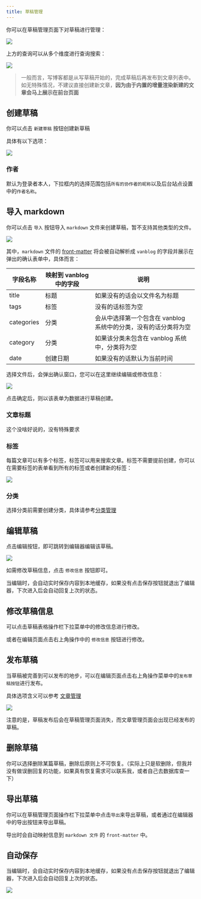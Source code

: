 ```yaml
---
title: 草稿管理
---
```


你可以在草稿管理页面下对草稿进行管理：

![](https://pic.mereith.com/img/0f7f16346a52a69190fa11d08e92beb2.clipboard-2022-08-30.png)

上方的查询可以从多个维度进行查询搜索：

![](https://pic.mereith.com/img/730ad49e1827f8972e582239122a62b4.clipboard-2022-08-16.png)

> 一般而言，写博客都是从写草稿开始的，完成草稿后再发布到文章列表中。如无特殊情况，不建议直接创建新文章，**因为由于内置的增量渲染新建的文章会马上展示在前台页面**

## 创建草稿

你可以点击 `新建草稿` 按钮创建新草稿

具体有以下选项：

![](https://www.mereith.com/static/img/4f96f5e2e1d7d289e85f69cabe2a8d35.clipboard-2022-09-06.png)

### 作者

默认为登录者本人，下拉框内的选择范围包括`所有的协作者的昵称`以及后台站点设置中的`作者名称`。

## 导入 markdown

你可以点击 `导入` 按钮导入 `markdown` 文件来创建草稿，暂不支持其他类型的文件。

![](https://pic.mereith.com/img/513d3fa66a42e3832682d623a0f0f664.clipboard-2022-08-29.png)

其中，`markdown` 文件的 [front-matter](https://hexo.bootcss.com/docs/front-matter.html) 将会被自动解析成 `vanblog` 的字段并展示在 弹出的确认表单中，具体而言：

| 字段名称   | 映射到 vanblog 中的字段 | 说明                                                            |
| ---------- | ----------------------- | --------------------------------------------------------------- |
| title      | 标题                    | 如果没有的话会以文件名为标题                                    |
| tags       | 标签                    | 没有的话标签为空                                                |
| categories | 分类                    | 会从中选择第一个包含在 vanblog 系统中的分类，没有的话分类将为空 |
| category   | 分类                    | 如果该分类未包含在 vanblog 系统中，分类将为空                   |
| date       | 创建日期                | 如果没有的话默认为当前时间                                      |

选择文件后，会弹出确认窗口，您可以在这里继续编辑或修改信息：

![](https://pic.mereith.com/img/507093b889194a9726439c74474e90b0.clipboard-2022-08-29.png)

点击确定后，则以该表单为数据进行草稿创建。

### 文章标题

这个没啥好说的，没有特殊要求

### 标签

每篇文章可以有多个标签，标签可以用来搜索文章。标签不需要提前创建，你可以在需要标签的表单看到所有的标签或者创建新的标签：

![](https://pic.mereith.com/img/f96db83327831a83b5eb7b010be0f431.clipboard-2022-08-15.png)

### 分类

选择分类前需要创建分类，具体请参考[分类管理](/feature/basic/category.md)

## 编辑草稿

点击编辑按钮，即可跳转到编辑器编辑该草稿。

![](https://pic.mereith.com/img/577da489715c94c183247ba63887aac5.clipboard-2022-08-30.png)

如需修改草稿信息，点击 `修改信息` 按钮即可。

当编辑时，会自动实时保存内容到本地缓存，如果没有点击保存按钮就退出了编辑器，下次进入后会自动回复上次的状态。

## 修改草稿信息

可以点击草稿表格操作栏下拉菜单中的修改信息进行修改。

或者在编辑页面点击右上角操作中的 `修改信息` 按钮进行修改。

## 发布草稿

当草稿被完善到可以发布的地步，可以在编辑页面点击右上角操作菜单中的`发布草稿按钮`进行发布。

具体选项含义可以参考 [文章管理](/feature/basic/article.md)

![](https://pic.mereith.com/img/d44850f1af0ab09269ae8a0d0506093e.clipboard-2022-11-06.png)

注意的是，草稿发布后会在草稿管理页面消失，而文章管理页面会出现已经发布的草稿。

## 删除草稿

你可以选择删除某篇草稿，删除后原则上不可恢复。（实际上只是软删除，但我并没有做误删回复的功能，如果真有恢复需求可以联系我，或者自己去数据库查一下）

## 导出草稿

你可以在草稿管理页面操作栏下拉菜单中点击`导出`来导出草稿，或者通过在编辑器中的导出按钮来导出草稿。

导出时会自动映射信息到 `markdown 文件` 的 `front-matter` 中。

## 自动保存

当编辑时，会自动实时保存内容到本地缓存，如果没有点击保存按钮就退出了编辑器，下次进入后会自动回复上次的状态。

![](https://pic.mereith.com/img/85fa1dc72226c92b7b176cc40690999d.clipboard-2022-08-31.png)

